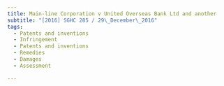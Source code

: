 ```yaml
---
title: Main-line Corporation v United Overseas Bank Ltd and another 
subtitle: "[2016] SGHC 285 / 29\_December\_2016"
tags:
  - Patents and inventions
  - Infringement
  - Patents and inventions
  - Remedies
  - Damages
  - Assessment

---
```


